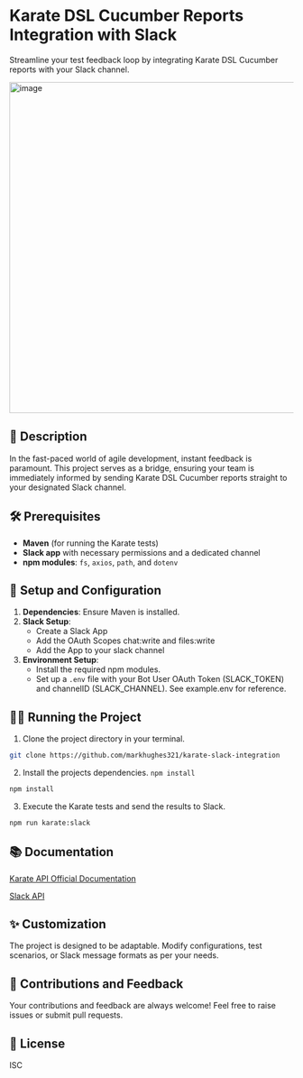 # Karate DSL Cucumber Reports Integration with Slack

Streamline your test feedback loop by integrating Karate DSL Cucumber reports with your Slack channel.

<img width="587" alt="image" src="https://github.com/markhughes321/karate-slack-integration/assets/9667977/5dcbf270-d137-4c95-99aa-86405ccd6e49">

## 📌 Description

In the fast-paced world of agile development, instant feedback is paramount. This project serves as a bridge, ensuring your team is immediately informed by sending Karate DSL Cucumber reports straight to your designated Slack channel.

## 🛠️ Prerequisites

- **Maven** (for running the Karate tests)
- **Slack app** with necessary permissions and a dedicated channel
- **npm modules**: `fs`, `axios`, `path`, and `dotenv`

## 🚀 Setup and Configuration

1. **Dependencies**: Ensure Maven is installed.
2. **Slack Setup**: 
    - Create a Slack App
    - Add the OAuth Scopes chat:write and files:write
    - Add the App to your slack channel 
3. **Environment Setup**:
    - Install the required npm modules.
    - Set up a `.env` file with your Bot User OAuth Token (SLACK_TOKEN) and channelID (SLACK_CHANNEL). See example.env for reference.

## 🏃‍♂️ Running the Project

1. Clone the project directory in your terminal.
```bash
git clone https://github.com/markhughes321/karate-slack-integration
```
2. Install the projects dependencies.
`npm install`
```bash
npm install
```
3. Execute the Karate tests and send the results to Slack.
```bash
npm run karate:slack
```

## 📚 Documentation

[Karate API Official Documentation](https://github.com/karatelabs/karate)

[Slack API](https://api.slack.com/)

## ✨ Customization

The project is designed to be adaptable. Modify configurations, test scenarios, or Slack message formats as per your needs.

## 🤝 Contributions and Feedback

Your contributions and feedback are always welcome! Feel free to raise issues or submit pull requests.

## 📜 License

ISC